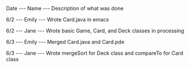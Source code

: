 Date --- Name --- Description of what was done

6/2 --- Emily --- Wrote Card.java in emacs

6/2 --- Jane --- Wrote basic Game, Card, and Deck classes in processing

6/3 --- Emily --- Merged Card.java and Card.pde

6/3 --- Jane --- Wrote mergeSort for Deck class and compareTo for Card class